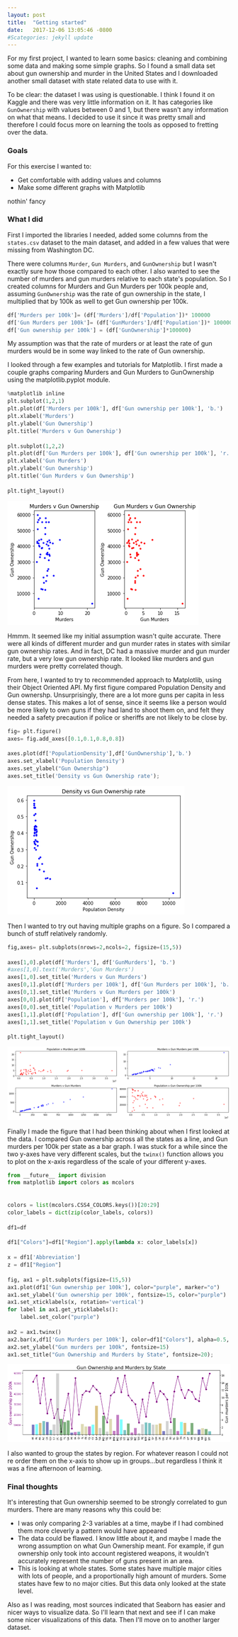 ```yaml
---
layout: post
title:  "Getting started"
date:   2017-12-06 13:05:46 -0800
#Scategories: jekyll update
---
```

For my first project, I wanted to learn some basics: cleaning and combining some data and making some simple graphs. So I found a small data set about gun ownership and murder in the United States and I downloaded another small dataset with state related data to use with it.

To be clear: the dataset I was using is questionable. I think I found it on Kaggle and there was very little information on it. It has categories like `GunOwnership` with values between 0 and 1, but there wasn't any information on what that means. I decided to use it since it was pretty small and therefore I could focus more on learning the tools as opposed to fretting over the data.

### Goals

For this exercise I wanted to:
- Get comfortable with adding values and columns
- Make some different graphs with Matplotlib

nothin' fancy


### What I did

First I imported the libraries I needed, added some columns from the `states.csv` dataset to the main dataset, and added in a few values that were missing from Washington DC.

There were columns `Murder`, `Gun Murders`, and `GunOwnership` but I wasn't exactly sure how those compared to each other. I also wanted to see the number of murders and gun murders relative to each state's population. So I created columns for Murders and Gun Murders per 100k people and, assuming `GunOwnership` was the rate of gun ownership in the state, I multiplied that by 100k as well to get Gun ownership per 100k.


```python
df['Murders per 100k']= (df['Murders']/df['Population'])* 100000
df['Gun Murders per 100k']= (df['GunMurders']/df['Population'])* 100000
df['Gun ownership per 100k'] = (df['GunOwnership']*100000)
```

My assumption was that the rate of murders or at least the rate of gun murders would be in some way linked to the rate of Gun ownership.

I looked through a few examples and tutorials for Matplotlib. I first made a couple graphs comparing Murders and Gun Murders to GunOwnership using the matplotlib.pyplot module.

```python
%matplotlib inline
plt.subplot(1,2,1)
plt.plot(df['Murders per 100k'], df['Gun ownership per 100k'], 'b.')
plt.xlabel('Murders')
plt.ylabel('Gun Ownership')
plt.title('Murders v Gun Ownership')

plt.subplot(1,2,2)
plt.plot(df['Gun Murders per 100k'], df['Gun ownership per 100k'], 'r.')
plt.xlabel('Gun Murders')
plt.ylabel('Gun Ownership')
plt.title('Gun Murders v Gun Ownership')

plt.tight_layout()
```


![png](/assets/jekyll_test_5_0.png)

Hmmm. It seemed like my initial assumption wasn't quite accurate. There were all kinds of different murder and gun murder rates in states with similar gun ownership rates. And in fact, DC had a massive murder and gun murder rate, but a very low gun ownership rate. It looked like murders and gun murders were pretty correlated though.

From here, I wanted to try to recommended approach to Matplotlib, using their Object Oriented API.  My first figure compared Population Density and Gun ownershp. Unsurprisingly, there are a lot more guns per capita in less dense states. This makes a lot of sense, since it seems like a person would be more likely to own guns if they had land to shoot them on, and felt they needed a safety precaution if police or sheriffs are not likely to be close by.

```python
fig= plt.figure()
axes= fig.add_axes([0.1,0.1,0.8,0.8])

axes.plot(df['PopulationDensity'],df['GunOwnership'],'b.')
axes.set_xlabel('Population Density')
axes.set_ylabel("Gun Ownership")
axes.set_title('Density vs Gun Ownership rate');
```
![png](/assets/jekyll_test_6_0.png)

Then I wanted to try out having multiple graphs on a figure. So I compared a bunch of stuff relatively randomly.

```python
fig,axes= plt.subplots(nrows=2,ncols=2, figsize=(15,5))

axes[1,0].plot(df['Murders'], df['GunMurders'], 'b.')
#axes[1,0].text('Murders','Gun Murders')
axes[1,0].set_title('Murders v Gun Murders')
axes[0,1].plot(df['Murders per 100k'], df['Gun Murders per 100k'], 'b.')
axes[0,1].set_title('Murders v Gun Murders per 100k')
axes[0,0].plot(df['Population'], df['Murders per 100k'], 'r.')
axes[0,0].set_title('Population v Murders per 100k')
axes[1,1].plot(df['Population'], df['Gun ownership per 100k'], 'r.')
axes[1,1].set_title('Population v Gun Ownership per 100k')

plt.tight_layout()
```


![png](/assets/jekyll_test_7_0.png)

Finally I made the figure that I had been thinking about when I first looked at the data. I compared Gun ownership across all the states as a line, and Gun murders per 100k per state as a bar graph. I was stuck for a while since the two y-axes have very different scales, but the `twinx()` function allows you to plot on the x-axis regardless of the scale of your different y-axes.

```python
from __future__ import division
from matplotlib import colors as mcolors


colors = list(mcolors.CSS4_COLORS.keys())[20:29]
color_labels = dict(zip(color_labels, colors))

df1=df

df1["Colors"]=df1["Region"].apply(lambda x: color_labels[x])

x = df1['Abbreviation']
z = df1["Region"]

fig, ax1 = plt.subplots(figsize=(15,5))
ax1.plot(df1['Gun ownership per 100k'], color="purple", marker="o")
ax1.set_ylabel('Gun ownership per 100k', fontsize=15, color="purple")
ax1.set_xticklabels(x, rotation='vertical')
for label in ax1.get_yticklabels():
    label.set_color("purple")

ax2 = ax1.twinx()
ax2.bar(x,df1['Gun Murders per 100k'], color=df1["Colors"], alpha=0.5, label=df1["Region"])
ax2.set_ylabel("Gun murders per 100k", fontsize=15)
ax1.set_title("Gun Ownership and Murders by State", fontsize=20);


```


![png](/assets/jekyll_test_8_0.png)


I also wanted to group the states by region. For whatever reason I could not re order them on the x-axis to show up in groups...but regardless I think it was a fine afternoon of learning.

### Final thoughts

It's interesting that Gun ownership seemed to be strongly correlated to gun murders. There are many reasons why this could be:

- I was only comparing 2-3  variables at a time, maybe if I had combined them more cleverly a pattern would have appeared
- The data could be flawed. I know little about it, and maybe I made the wrong assumption on what Gun Ownership meant. For example, if gun ownership only took into account registered weapons, it wouldn't accurately represent the number of guns present in an area.
- This is looking at whole states. Some states have multiple major cities with lots of people, and a proportionally high amount of murders. Some states have few to no major cities. But this data only looked at the state level.

Also as I was reading, most sources indicated that Seaborn has easier and nicer ways to visualize data. So I'll learn that next and see if I can make some nicer visualizations of this data. Then I'll move on to another larger dataset.
